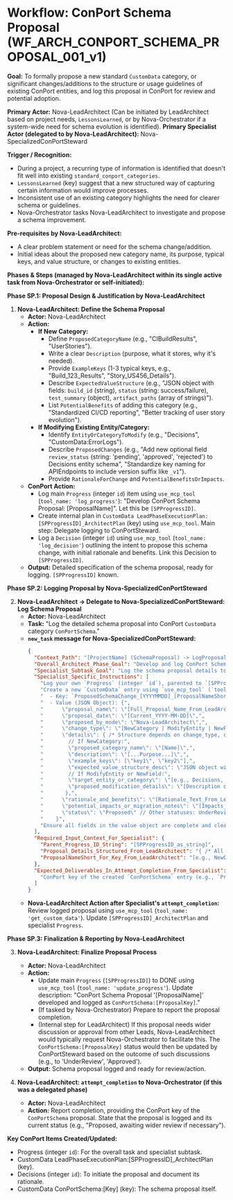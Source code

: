 # Workflow: ConPort Schema Proposal (WF_ARCH_CONPORT_SCHEMA_PROPOSAL_001_v1)

**Goal:** To formally propose a new standard `CustomData` category, or significant changes/additions to the structure or usage guidelines of existing ConPort entities, and log this proposal in ConPort for review and potential adoption.

**Primary Actor:** Nova-LeadArchitect (Can be initiated by LeadArchitect based on project needs, `LessonsLearned`, or by Nova-Orchestrator if a system-wide need for schema evolution is identified).
**Primary Specialist Actor (delegated to by Nova-LeadArchitect):** Nova-SpecializedConPortSteward

**Trigger / Recognition:**
- During a project, a recurring type of information is identified that doesn't fit well into existing `standard_conport_categories`.
- `LessonsLearned` (key) suggest that a new structured way of capturing certain information would improve processes.
- Inconsistent use of an existing category highlights the need for clearer schema or guidelines.
- Nova-Orchestrator tasks Nova-LeadArchitect to investigate and propose a schema improvement.

**Pre-requisites by Nova-LeadArchitect:**
- A clear problem statement or need for the schema change/addition.
- Initial ideas about the proposed new category name, its purpose, typical keys, and value structure, or changes to existing entities.

**Phases & Steps (managed by Nova-LeadArchitect within its single active task from Nova-Orchestrator or self-initiated):**

**Phase SP.1: Proposal Design & Justification by Nova-LeadArchitect**

1.  **Nova-LeadArchitect: Define the Schema Proposal**
    *   **Actor:** Nova-LeadArchitect
    *   **Action:**
        *   **If New Category:**
            *   Define `ProposedCategoryName` (e.g., "CIBuildResults", "UserStories").
            *   Write a clear `Description` (purpose, what it stores, why it's needed).
            *   Provide `ExampleKeys` (1-3 typical keys, e.g., "Build_123_Results", "Story_US456_Details").
            *   Describe `ExpectedValueStructure` (e.g., "JSON object with fields: `build_id` (string), `status` (string: success/failure), `test_summary` (object), `artifact_paths` (array of strings)").
            *   List `PotentialBenefits` of adding this category (e.g., "Standardized CI/CD reporting", "Better tracking of user story evolution").
        *   **If Modifying Existing Entity/Category:**
            *   Identify `EntityOrCategoryToModify` (e.g., "Decisions", "CustomData:ErrorLogs").
            *   Describe `ProposedChanges` (e.g., "Add new optional field `review_status` (string: 'pending', 'approved', 'rejected') to Decisions entity schema", "Standardize key naming for APIEndpoints to include version suffix like `_v1`").
            *   Provide `RationaleForChange` and `PotentialBenefitsOrImpacts`.
    *   **ConPort Action:**
        *   Log main `Progress` (integer `id`) item using `use_mcp_tool` (`tool_name: 'log_progress'`): "Develop ConPort Schema Proposal: [ProposalName]". Let this be `[SPProgressID]`.
        *   Create internal plan in `CustomData LeadPhaseExecutionPlan:[SPProgressID]_ArchitectPlan` (key) using `use_mcp_tool`. Main step: Delegate logging to ConPortSteward.
        *   Log a `Decision` (integer `id`) using `use_mcp_tool` (`tool_name: 'log_decision'`) outlining the intent to propose this schema change, with initial rationale and benefits. Link this Decision to `[SPProgressID]`.
    *   **Output:** Detailed specification of the schema proposal, ready for logging. `[SPProgressID]` known.

**Phase SP.2: Logging Proposal by Nova-SpecializedConPortSteward**

2.  **Nova-LeadArchitect -> Delegate to Nova-SpecializedConPortSteward: Log Schema Proposal**
    *   **Actor:** Nova-LeadArchitect
    *   **Task:** "Log the detailed schema proposal into ConPort `CustomData` category `ConPortSchema`."
    *   **`new_task` message for Nova-SpecializedConPortSteward:**
        ```json
        {
          "Context_Path": "[ProjectName] (SchemaProposal) -> LogProposal (ConPortSteward)",
          "Overall_Architect_Phase_Goal": "Develop and log ConPort Schema Proposal: [ProposalName_From_LeadArchitect].",
          "Specialist_Subtask_Goal": "Log the schema proposal details to ConPort category `ConPortSchema`.",
          "Specialist_Specific_Instructions": [
            "Log your own `Progress` (integer `id`), parented to `[SPProgressID]`, using `use_mcp_tool` (`tool_name: 'log_progress'`).",
            "Create a new `CustomData` entry using `use_mcp_tool` (`tool_name: 'log_custom_data'`, `arguments: {'workspace_id': 'ACTUAL_WORKSPACE_ID', 'category': 'ConPortSchema', ...}`).",
            "  - Key: `ProposedSchemaChange_[YYYYMMDD]_[ProposalNameShort_From_LeadArchitect]` (e.g., `ProposedSchemaChange_20240115_NewCIResultsCategory`).",
            "  - Value (JSON Object): {",
            "      \"proposal_name\": \"[Full_Proposal_Name_From_LeadArchitect]\",",
            "      \"proposal_date\": \"[Current_YYYY-MM-DD]\",",
            "      \"proposed_by_mode\": \"Nova-LeadArchitect\",",
            "      \"change_type\": \"[NewCategory | ModifyEntity | NewField | StandardizeUsage - from LeadArchitect]\",",
            "      \"details\": { /* Structure depends on change_type, content from LeadArchitect */",
            "        // If NewCategory:",
            "        \"proposed_category_name\": \"[Name]\",",
            "        \"description\": \"[...Purpose...]\",",
            "        \"example_keys\": [\"key1\", \"key2\"],",
            "        \"expected_value_structure_desc\": \"JSON object with fields A, B...\",",
            "        // If ModifyEntity or NewField:",
            "        \"target_entity_or_category\": \"[e.g., Decisions, CustomData:ErrorLogs]\",",
            "        \"proposed_modification_details\": \"[Description of change, e.g., Add field 'review_status' (string: 'pending', 'approved', 'rejected') to Decisions entity schema. Default: 'pending'.]\"",
            "       },",
            "      \"rationale_and_benefits\": \"[Rationale_Text_From_LeadArchitect]\",",
            "      \"potential_impacts_or_migration_notes\": \"[Impacts_Text_From_LeadArchitect, e.g., Existing items might need backfill. No direct code impact expected.]\",",
            "      \"status\": \"Proposed\" // Other statuses: UnderReview, Approved, Implemented, Rejected, Deprecated",
            "    }",
            "Ensure all fields in the value object are complete and clearly describe the proposal."
          ],
          "Required_Input_Context_For_Specialist": {
            "Parent_Progress_ID_String": "[SPProgressID_as_string]",
            "Proposal_Details_Structured_From_LeadArchitect": "{ /* All details from LeadArchitect's Step 1, matching the value structure above */ }",
            "ProposalNameShort_For_Key_From_LeadArchitect": "[e.g., NewCIResultsCat]"
          },
          "Expected_Deliverables_In_Attempt_Completion_From_Specialist": [
            "ConPort key of the created `ConPortSchema` entry (e.g., `ProposedSchemaChange_20240115_NewCIResultsCategory`)."
          ]
        }
        ```
    *   **Nova-LeadArchitect Action after Specialist's `attempt_completion`:** Review logged proposal using `use_mcp_tool` (`tool_name: 'get_custom_data'`). Update `[SPProgressID]_ArchitectPlan` and specialist `Progress`.

**Phase SP.3: Finalization & Reporting by Nova-LeadArchitect**

3.  **Nova-LeadArchitect: Finalize Proposal Process**
    *   **Actor:** Nova-LeadArchitect
    *   **Action:**
        *   Update main `Progress` (`[SPProgressID]`) to DONE using `use_mcp_tool` (`tool_name: 'update_progress'`). Update description: "ConPort Schema Proposal '[ProposalName]' developed and logged as `ConPortSchema:[ProposalKey]`."
        *   (If tasked by Nova-Orchestrator) Prepare to report the proposal completion.
        *   (Internal step for LeadArchitect) If this proposal needs wider discussion or approval from other Leads, Nova-LeadArchitect would typically request Nova-Orchestrator to facilitate this. The `ConPortSchema:[ProposalKey]` status would then be updated by ConPortSteward based on the outcome of such discussions (e.g., to 'UnderReview', 'Approved').
    *   **Output:** Schema proposal logged and ready for review/action.

4.  **Nova-LeadArchitect: `attempt_completion` to Nova-Orchestrator (if this was a delegated phase)**
    *   **Actor:** Nova-LeadArchitect
    *   **Action:** Report completion, providing the ConPort key of the `ConPortSchema` proposal. State that the proposal is logged and its current status (e.g., "Proposed, awaiting wider review if necessary").

**Key ConPort Items Created/Updated:**
- Progress (integer `id`): For the overall task and specialist subtask.
- CustomData LeadPhaseExecutionPlan:[SPProgressID]_ArchitectPlan (key).
- Decisions (integer `id`): To initiate the proposal and document its rationale.
- CustomData ConPortSchema:[Key] (key): The schema proposal itself.